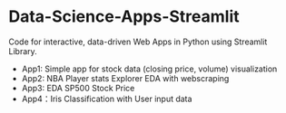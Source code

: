 # Data-Science-Apps-Streamlit
Code for interactive, data-driven Web Apps in Python using Streamlit Library.

- App1: Simple app for stock data (closing price, volume) visualization
- App2: NBA Player stats Explorer EDA with webscraping
- App3: EDA SP500 Stock Price
- App4：Iris Classification with User input data
